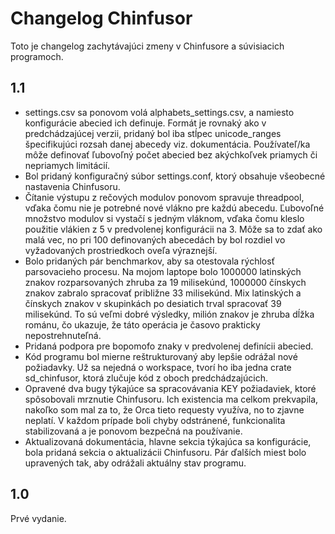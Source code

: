 # Changelog Chinfusor

Toto je changelog zachytávajúci zmeny v Chinfusore a súvisiacich programoch.

## 1.1

* settings.csv sa ponovom volá alphabets_settings.csv, a namiesto konfigurácie abecied ich definuje. Formát je rovnaký ako v predchádzajúcej verzii, pridaný bol iba stĺpec unicode_ranges špecifikujúci rozsah danej abecedy viz. dokumentácia. Používateľ/ka môže definovať ľubovoľný počet abecied bez akýchkoľvek priamych či nepriamych limitácií.
* Bol pridaný konfiguračný súbor settings.conf, ktorý obsahuje všeobecné nastavenia Chinfusoru.
* Čítanie výstupu z rečových modulov ponovom spravuje threadpool, vďaka čomu nie je potrebné nové vlákno pre každú abecedu. Ľubovoľné množstvo modulov si vystačí s jedným vláknom, vďaka čomu kleslo použitie vlákien z 5 v predvolenej konfigurácii na 3. Môže sa to zdať ako malá vec, no pri 100 definovaných abecedách by bol rozdiel vo vyžadovaných prostriedkoch oveľa výraznejší.
* Bolo pridaných pár benchmarkov, aby sa otestovala rýchlosť parsovacieho procesu. Na mojom laptope bolo 1000000 latinských znakov rozparsovaných zhruba za 19 milisekúnd, 1000000 čínskych znakov zabralo spracovať približne 33 milisekúnd. Mix latinských a čínskych znakov v skupinkách po desiatich trval spracovať 39 milisekúnd. To sú veľmi dobré výsledky, milión znakov je zhruba dĺžka románu, čo ukazuje, že táto operácia je časovo prakticky nepostrehnuteľná.
* Pridaná podpora pre bopomofo znaky v predvolenej definícii abecied.
* Kód programu bol mierne reštrukturovaný aby lepšie odrážal nové požiadavky. Už sa nejedná o workspace, tvorí ho iba jedna crate sd_chinfusor, ktorá zlučuje kód z oboch predchádzajúcich.
* Opravené dva bugy týkajúce sa spracovávania KEY požiadaviek, ktoré spôsobovali mrznutie Chinfusoru. Ich existencia ma celkom prekvapila, nakoľko som mal za to, že Orca tieto requesty využíva, no to zjavne neplatí. V každom prípade boli chyby odstránené, funkcionalita stabilizovaná a je ponovom bezpečná na používanie.
* Aktualizovaná dokumentácia, hlavne sekcia týkajúca sa konfigurácie, bola pridaná sekcia o aktualizácii Chinfusoru. Pár ďalších miest bolo upravených tak, aby odrážali aktuálny stav programu.

## 1.0

Prvé vydanie.
